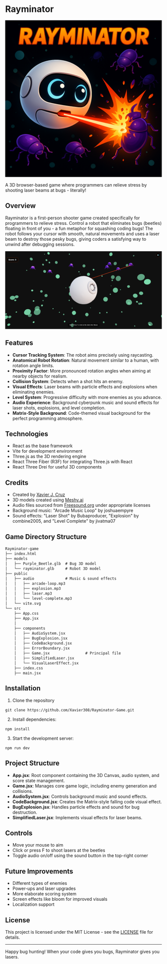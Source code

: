 # Rayminator

![Rayminator Game Banner](https://github.com/Xavier308/Assets/raw/main/Rayminator/rayminator_promo.png)

A 3D browser-based game where programmers can relieve stress by shooting laser beams at bugs - literally!

## Overview

Rayminator is a first-person shooter game created specifically for programmers to relieve stress. Control a robot that eliminates bugs (beetles) floating in front of you - a fun metaphor for squashing coding bugs! The robot follows your cursor with smooth, natural movements and uses a laser beam to destroy those pesky bugs, giving coders a satisfying way to unwind after debugging sessions.

![Rayminator Robot](https://github.com/Xavier308/Assets/raw/main/Rayminator/rayminator_game.png)

## Features

- **Cursor Tracking System**: The robot aims precisely using raycasting.
- **Anatomical Robot Rotation**: Natural movement similar to a human, with rotation angle limits.
- **Proximity Factor**: More pronounced rotation angles when aiming at nearby objects for realism.
- **Collision System**: Detects when a shot hits an enemy.
- **Visual Effects**: Laser beams with particle effects and explosions when eliminating enemies.
- **Level System**: Progressive difficulty with more enemies as you advance.
- **Audio Experience**: Background cyberpunk music and sound effects for laser shots, explosions, and level completion.
- **Matrix-Style Background**: Code-themed visual background for the perfect programming atmosphere.

## Technologies

- React as the base framework
- Vite for development environment
- Three.js as the 3D rendering engine
- React Three Fiber (R3F) for integrating Three.js with React
- React Three Drei for useful 3D components

## Credits

- Created by [Xavier J. Cruz](https://github.com/Xavier308)
- 3D models created using [Meshy.ai](https://meshy.ai)
- Audio files sourced from [Freesound.org](https://freesound.org) under appropriate licenses
- Background music: "Arcade Music Loop" by joshuaempyre
- Sound effects: "Laser Shot" by Bubaproducer, "Explosion" by combine2005, and "Level Complete" by jivatma07

## Game Directory Structure

```
Rayminator-game
├── index.html
├── models
│   ├── Purple_Beetle.glb  # Bug 3D model
│   └── rayminator.glb     # Robot 3D model
├── public
│   ├── audio              # Music & sound effects
│   │   ├── arcade-loop.mp3
│   │   ├── explosion.mp3
│   │   ├── laser.mp3
│   │   └── level-complete.mp3
│   └── vite.svg
└── src
    ├── App.css
    ├── App.jsx
    │
    ├── components
    │   ├── AudioSystem.jsx
    │   ├── BugExplosion.jsx
    │   ├── CodeBackground.jsx
    │   ├── ErrorBoundary.jsx
    │   ├── Game.jsx                # Principal file
    │   ├── SimplifiedLaser.jsx
    │   └── VisualLaserEffect.jsx
    ├── index.css
    ├── main.jsx
```

## Installation

1. Clone the repository
```
git clone https://github.com/Xavier308/Rayminator-Game.git
```
2. Install dependencies:
```
npm install
```
3. Start the development server:
```
npm run dev
```

## Project Structure

- **App.jsx**: Root component containing the 3D Canvas, audio system, and score state management.
- **Game.jsx**: Manages core game logic, including enemy generation and collisions.
- **AudioSystem.jsx**: Controls background music and sound effects.
- **CodeBackground.jsx**: Creates the Matrix-style falling code visual effect.
- **BugExplosion.jsx**: Handles particle effects and sound for bug destruction.
- **SimplifiedLaser.jsx**: Implements visual effects for laser beams.

## Controls

- Move your mouse to aim
- Click or press F to shoot lasers at the beetles
- Toggle audio on/off using the sound button in the top-right corner

## Future Improvements

- Different types of enemies
- Power-ups and laser upgrades
- More elaborate scoring system
- Screen effects like bloom for improved visuals
- Localization support

## License

This project is licensed under the MIT License - see the [LICENSE](LICENSE) file for details.

---

Happy bug hunting! When your code gives you bugs, Rayminator gives you lasers.